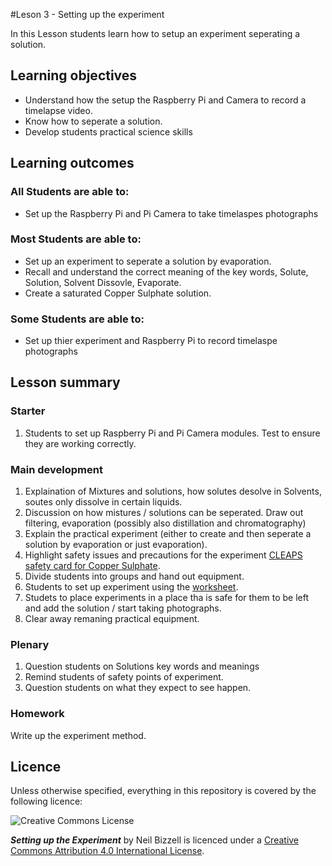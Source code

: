 #Leson 3 - Setting up the experiment 

In this Lesson students learn how to setup an experiment seperating a solution.

## Learning objectives

- Understand how the setup the Raspberry Pi and Camera to record a timelapse video.
- Know how to seperate a solution.
- Develop students practical science skills

## Learning outcomes

### All Students are able to:
- Set up the Raspberry Pi and Pi Camera to take timelaspes photographs

### Most Students are able to:
- Set up an experiment to seperate a solution by evaporation.
- Recall and understand the correct meaning of the key words, Solute, Solution, Solvent Dissovle, Evaporate.
- Create a saturated Copper Sulphate solution.

### Some Students are able to:
- Set up thier experiment and Raspberry Pi to record timelaspe photographs


## Lesson summary

### Starter

1. Students to set up Raspberry Pi and Pi Camera modules. Test to ensure they are working correctly.

### Main development

1. Explaination of Mixtures and solutions, how solutes desolve in Solvents, soutes only dissolve in certain liquids.
1. Discussion on how mistures / solutions can be seperated. Draw out filtering, evaporation (possibly also distillation and chromatography)
1. Explain the practical experiment (either to create and then seperate a solution by evaporation or just evaporation).
1. Highlight safety issues and precautions for the experiment [CLEAPS safety card for Copper Sulphate](http://www.cleapss.org.uk/attachments/article/0/SSS40.pdf?Secondary/Science/Student%20Safety%20Sheets/).
1. Divide students into groups and hand out equipment.
1. Students to set up experiment using the [worksheet](worksheet1.md).
1. Studets to place experiments in a place tha is safe for them to be left and add the solution / start taking photographs.
1. Clear away remaning practical equipment. 

### Plenary

1. Question students on Solutions key words and meanings
1. Remind students of safety points of experiment.
1. Question students on what they expect to see happen. 

### Homework
Write up the experiment method.

## Licence

Unless otherwise specified, everything in this repository is covered by the following licence:

![Creative Commons License](http://i.creativecommons.org/l/by-sa/4.0/88x31.png)

***Setting up the Experiment*** by Neil Bizzell is licenced under a [Creative Commons Attribution 4.0 International License](http://creativecommons.org/licenses/by-sa/4.0/).
